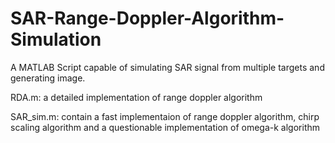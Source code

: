 # SAR-Range-Doppler-Algorithm-Simulation
A MATLAB Script capable of simulating SAR signal from multiple targets and generating image.

RDA.m: a detailed implementation of range doppler algorithm

SAR_sim.m: contain a fast implementaion of range doppler algorithm, chirp scaling algorithm and a questionable implementation of omega-k algorithm
